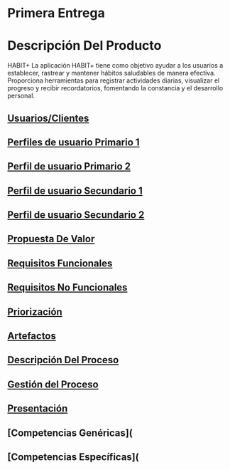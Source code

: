 # Primera Entrega
# Descripción Del Producto
HABIT+
La aplicación HABIT+ tiene como objetivo ayudar a los usuarios a establecer, rastrear y mantener hábitos saludables de manera efectiva. Proporciona herramientas para registrar actividades diarias, visualizar el progreso y recibir recordatorios, fomentando la constancia y el desarrollo personal.

[Usuarios/Clientes](https://github.com/MateoAlejandroCaamalTencle/HABIT/blob/PrimeraEntrega/HABIT%2B/Usuarios%20y%20Clientes) 
-
[Perfiles de usuario Primario 1](https://github.com/MateoAlejandroCaamalTencle/HABIT/blob/PrimeraEntrega/Perfiles%20De%20Usuario/Usuarios%20Primarios/Antonio%20G%C3%B3mez%20Sosa.pdf)
-
[Perfil de usuario Primario 2](https://github.com/MateoAlejandroCaamalTencle/HABIT/blob/PrimeraEntrega/Perfiles%20De%20Usuario/Usuarios%20Primarios/Azul%20L%C3%B3pez%20Lara.pdf)
-
[Perfil de usuario Secundario 1](https://github.com/MateoAlejandroCaamalTencle/HABIT/blob/PrimeraEntrega/Perfiles%20De%20Usuario/Usuarios%20Secundarios/Juan%20Torres%20Chav%C3%A9z.pdf)
-
[Perfil de usuario Secundario 2](https://github.com/MateoAlejandroCaamalTencle/HABIT/blob/PrimeraEntrega/Perfiles%20De%20Usuario/Usuarios%20Secundarios/Maricruz%20Ordo%C3%B1ez%20Pav%C3%B3n.pdf)
-
[Propuesta De Valor](https://github.com/MateoAlejandroCaamalTencle/HABIT/blob/PrimeraEntrega/HABIT%2B/Propuesta%20De%20Valor)
-
[Requisitos Funcionales](https://github.com/MateoAlejandroCaamalTencle/HABIT/blob/PrimeraEntrega/HABIT%2B/Requisitos%20Funcionales)
-
[Requisitos No Funcionales](https://github.com/MateoAlejandroCaamalTencle/HABIT/blob/PrimeraEntrega/HABIT%2B/Requisitos%20No%20Funcionales)
-
[Priorización](https://github.com/MateoAlejandroCaamalTencle/HABIT/blob/PrimeraEntrega/HABIT%2B/Priorizaci%C3%B3n)
-
[Artefactos](https://github.com/MateoAlejandroCaamalTencle/HABIT/blob/PrimeraEntrega/HABIT%2B/Artefactos)
-
[Descripción Del Proceso](https://github.com/MateoAlejandroCaamalTencle/HABIT/blob/PrimeraEntrega/HABIT%2B/Descripci%C3%B3n%20Del%20Proceso)
-
[Gestión del Proceso](https://github.com/MateoAlejandroCaamalTencle/HABIT/blob/PrimeraEntrega/HABIT%2B/Gesti%C3%B3n%20Del%20Proceso)
-
[Presentación](https://github.com/MateoAlejandroCaamalTencle/HABIT/blob/PrimeraEntrega/HABIT%2B/Presentaci%C3%B3n)
-
[Competencias Genéricas](
-
[Competencias Específicas](
-
